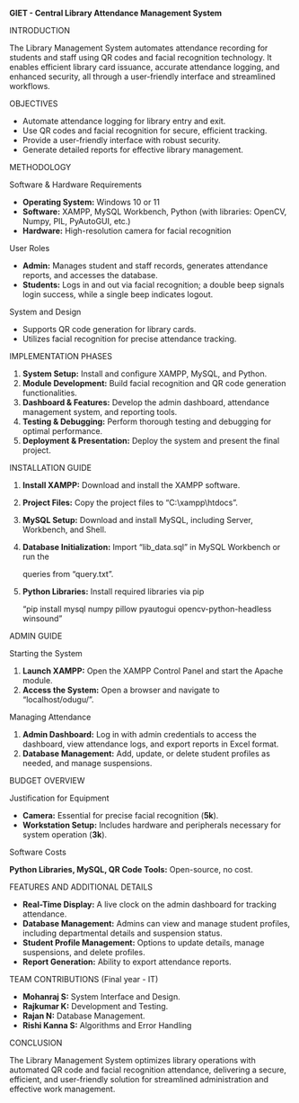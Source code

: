 ﻿**GIET - Central Library Attendance Management System**

INTRODUCTION

The Library Management System automates attendance recording for students and staff using QR codes and facial recognition technology. It enables efficient library card issuance, accurate attendance logging, and enhanced security, all through a user-friendly interface and streamlined workflows.

OBJECTIVES

- Automate attendance logging for library entry and exit.
- Use QR codes and facial recognition for secure, efficient tracking.
- Provide a user-friendly interface with robust security.
- Generate detailed reports for effective library management.

METHODOLOGY

Software & Hardware Requirements

- **Operating System:** Windows 10 or 11
- **Software:** XAMPP, MySQL Workbench, Python (with libraries: OpenCV, Numpy, PIL, PyAutoGUI, etc.)
- **Hardware:** High-resolution camera for facial recognition

User Roles

- **Admin:** Manages student and staff records, generates attendance reports, and accesses the database.
- **Students:** Logs in and out via facial recognition; a double beep signals login success, while a single beep indicates logout.

System and Design

- Supports QR code generation for library cards.
- Utilizes facial recognition for precise attendance tracking.

IMPLEMENTATION PHASES

1. **System Setup:** Install and configure XAMPP, MySQL, and Python.
1. **Module Development:** Build facial recognition and QR code generation functionalities.
1. **Dashboard & Features:** Develop the admin dashboard, attendance management system, and reporting tools.
1. **Testing & Debugging:** Perform thorough testing and debugging for optimal performance.
1. **Deployment & Presentation:** Deploy the system and present the final project.

INSTALLATION GUIDE

1. **Install XAMPP:** Download and install the XAMPP software.
1. **Project Files:** Copy the project files to “C:\xampp\htdocs”.
1. **MySQL Setup:** Download and install MySQL, including Server, Workbench, and Shell.
1. **Database Initialization:** Import “lib\_data.sql” in MySQL Workbench or run the

   queries from “query.txt”.

5. **Python Libraries:** Install required libraries via pip

   “pip install mysql numpy pillow pyautogui opencv-python-headless winsound”

ADMIN GUIDE

Starting the System

1. **Launch XAMPP:** Open the XAMPP Control Panel and start the Apache module.
1. **Access the System:** Open a browser and navigate to “localhost/odugu/”.

Managing Attendance

1. **Admin Dashboard:** Log in with admin credentials to access the dashboard, view attendance logs, and export reports in Excel format.
1. **Database Management:** Add, update, or delete student profiles as needed, and manage suspensions.

BUDGET OVERVIEW

Justification for Equipment

- **Camera:** Essential for precise facial recognition (**5k**).
- **Workstation Setup:** Includes hardware and peripherals necessary for system operation (**3k**).

Software Costs

**Python Libraries, MySQL, QR Code Tools:** Open-source, no cost.

FEATURES AND ADDITIONAL DETAILS

- **Real-Time Display:** A live clock on the admin dashboard for tracking attendance.
- **Database Management:** Admins can view and manage student profiles, including departmental details and suspension status.
- **Student Profile Management:** Options to update details, manage suspensions, and delete profiles.
- **Report Generation:** Ability to export attendance reports.

TEAM CONTRIBUTIONS (Final year - IT)

- **Mohanraj S:** System Interface and Design.
- **Rajkumar K:** Development and Testing.
- **Rajan N:** Database Management.
- **Rishi Kanna S:** Algorithms and Error Handling

CONCLUSION

The Library Management System optimizes library operations with automated QR code and facial recognition attendance, delivering a secure, efficient, and user-friendly solution for streamlined administration and effective work management.

